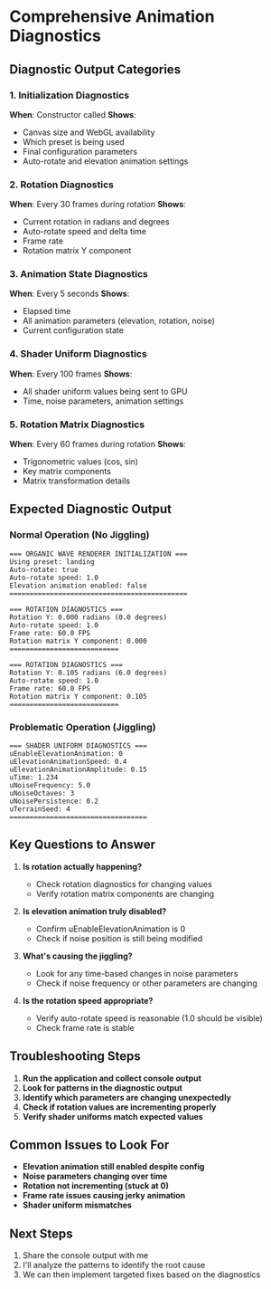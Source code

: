 # Comprehensive Animation Diagnostics

## Diagnostic Output Categories

### 1. Initialization Diagnostics

**When**: Constructor called
**Shows**:

- Canvas size and WebGL availability
- Which preset is being used
- Final configuration parameters
- Auto-rotate and elevation animation settings

### 2. Rotation Diagnostics

**When**: Every 30 frames during rotation
**Shows**:

- Current rotation in radians and degrees
- Auto-rotate speed and delta time
- Frame rate
- Rotation matrix Y component

### 3. Animation State Diagnostics

**When**: Every 5 seconds
**Shows**:

- Elapsed time
- All animation parameters (elevation, rotation, noise)
- Current configuration state

### 4. Shader Uniform Diagnostics

**When**: Every 100 frames
**Shows**:

- All shader uniform values being sent to GPU
- Time, noise parameters, animation settings

### 5. Rotation Matrix Diagnostics

**When**: Every 60 frames during rotation
**Shows**:

- Trigonometric values (cos, sin)
- Key matrix components
- Matrix transformation details

## Expected Diagnostic Output

### Normal Operation (No Jiggling)

```
=== ORGANIC WAVE RENDERER INITIALIZATION ===
Using preset: landing
Auto-rotate: true
Auto-rotate speed: 1.0
Elevation animation enabled: false
============================================

=== ROTATION DIAGNOSTICS ===
Rotation Y: 0.000 radians (0.0 degrees)
Auto-rotate speed: 1.0
Frame rate: 60.0 FPS
Rotation matrix Y component: 0.000
===========================

=== ROTATION DIAGNOSTICS ===
Rotation Y: 0.105 radians (6.0 degrees)
Auto-rotate speed: 1.0
Frame rate: 60.0 FPS
Rotation matrix Y component: 0.105
===========================
```

### Problematic Operation (Jiggling)

```
=== SHADER UNIFORM DIAGNOSTICS ===
uEnableElevationAnimation: 0
uElevationAnimationSpeed: 0.4
uElevationAnimationAmplitude: 0.15
uTime: 1.234
uNoiseFrequency: 5.0
uNoiseOctaves: 3
uNoisePersistence: 0.2
uTerrainSeed: 4
==================================
```

## Key Questions to Answer

1. **Is rotation actually happening?**

   - Check rotation diagnostics for changing values
   - Verify rotation matrix components are changing

2. **Is elevation animation truly disabled?**

   - Confirm uEnableElevationAnimation is 0
   - Check if noise position is still being modified

3. **What's causing the jiggling?**

   - Look for any time-based changes in noise parameters
   - Check if noise frequency or other parameters are changing

4. **Is the rotation speed appropriate?**
   - Verify auto-rotate speed is reasonable (1.0 should be visible)
   - Check frame rate is stable

## Troubleshooting Steps

1. **Run the application and collect console output**
2. **Look for patterns in the diagnostic output**
3. **Identify which parameters are changing unexpectedly**
4. **Check if rotation values are incrementing properly**
5. **Verify shader uniforms match expected values**

## Common Issues to Look For

- **Elevation animation still enabled despite config**
- **Noise parameters changing over time**
- **Rotation not incrementing (stuck at 0)**
- **Frame rate issues causing jerky animation**
- **Shader uniform mismatches**

## Next Steps

1. Share the console output with me
2. I'll analyze the patterns to identify the root cause
3. We can then implement targeted fixes based on the diagnostics
